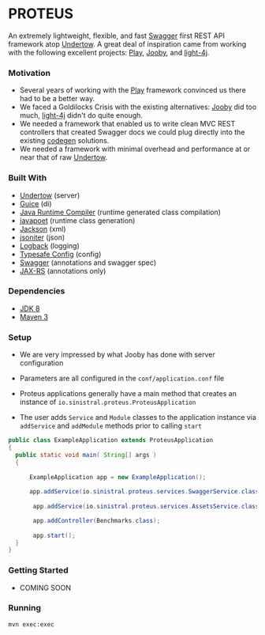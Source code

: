 # PROTEUS

An extremely lightweight, flexible, and fast [Swagger](http://swagger.io/) first REST API framework atop [Undertow](http://undertow.io). 
A great deal of inspiration came from working with the following excellent projects: [Play](http://playframework.com), [Jooby](http://jooby.org), and [light-4j](https://github.com/networknt/light-4j).

### Motivation
  - Several years of working with the [Play](http://playframework.com) framework convinced us there had to be a better way.
  - We faced a Goldilocks Crisis with the existing alternatives: [Jooby](http://jooby.org) did too much, [light-4j](https://github.com/networknt/light-4j) didn't do quite enough.
  - We needed a framework that enabled us to write clean MVC REST controllers that created Swagger docs we could plug directly into the existing [codegen](https://github.com/swagger-api/swagger-codegen) solutions.
  - We needed a framework with minimal overhead and performance at or near that of raw [Undertow](http://undertow.io).
 
### Built With
 - [Undertow](http://undertow.io) (server)
 - [Guice](https://github.com/google/guice) (di)
 - [Java Runtime Compiler](https://github.com/OpenHFT/Java-Runtime-Compiler) (runtime generated class compilation)
 - [javapoet](https://github.com/square/javapoet) (runtime class generation)
 - [Jackson](https://github.com/FasterXML/jackson-dataformat-xml) (xml)
 - [jsoniter](http://jsoniter.com/) (json)
 - [Logback](https://logback.qos.ch/) (logging)
 - [Typesafe Config](https://github.com/typesafehub/config) (config)
 - [Swagger](http://swagger.io/) (annotations and swagger spec)
 - [JAX-RS](http://docs.oracle.com/javaee/6/api/javax/ws/rs/package-summary.html) (annotations only)

### Dependencies
* [JDK 8](http://www.oracle.com/technetwork/java/javase/downloads/index.html)
* [Maven 3](http://maven.apache.org/)

### Setup
  - We are very impressed by what Jooby has done with server configuration  
  - Parameters are all configured in the ```conf/application.conf``` file 
  - Proteus applications generally have a main method that creates an instance of ```io.sinistral.proteus.ProteusApplication``` 

  
  - The user adds ```Service``` and ```Module``` classes to the application instance via ```addService``` and ```addModule``` methods prior to calling ```start``` 

  
  ```Java
public class ExampleApplication extends ProteusApplication
{
    public static void main( String[] args )
    {
        
        ExampleApplication app = new ExampleApplication();
        
        app.addService(io.sinistral.proteus.services.SwaggerService.class);
		 
		 app.addService(io.sinistral.proteus.services.AssetsService.class);
  
		 app.addController(Benchmarks.class);  
		
		 app.start(); 
    }
}
  ```
  
### Getting Started
 - COMING SOON
 
### Running

    mvn exec:exec

  

